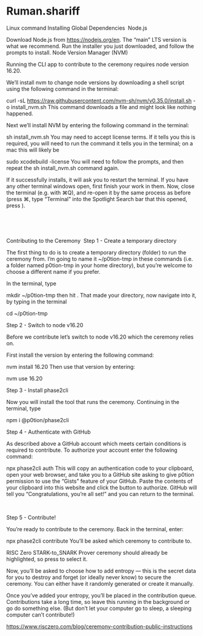 # Ruman.shariff
Linux command
Installing Global Dependencies ‍ Node.js

Download Node.js from https://nodejs.org/en. The “main” LTS version is what we recommend. Run the installer you just downloaded, and follow the prompts to install. Node Version Manager (NVM)

Running the CLI app to contribute to the ceremony requires node version 16.20.

We’ll install nvm to change node versions by downloading a shell script using the following command in the terminal:

curl -sL https://raw.githubusercontent.com/nvm-sh/nvm/v0.35.0/install.sh -o install_nvm.sh This command downloads a file and might look like nothing happened.

Next we’ll install NVM by entering the following command in the terminal:

sh install_nvm.sh You may need to accept license terms. If it tells you this is required, you will need to run the command it tells you in the terminal; on a mac this will likely be

sudo xcodebuild -license You will need to follow the prompts, and then repeat the sh install_nvm.sh command again.

If it successfully installs, it will ask you to restart the terminal. If you have any other terminal windows open, first finish your work in them. Now, close the terminal (e.g. with ⌘Q), and re-open it by the same process as before (press ⌘, type “Terminal” into the Spotlight Search bar that this opened, press ).

‍

‍

Contributing to the Ceremony ‍ Step 1 - Create a temporary directory ‍

The first thing to do is to create a temporary directory (folder) to run the ceremony from. I’m going to name it ~/p0tion-tmp in these commands (i.e. a folder named p0tion-tmp in your home directory), but you’re welcome to choose a different name if you prefer.

In the terminal, type

mkdir ~/p0tion-tmp then hit . That made your directory, now navigate into it, by typing in the terminal

cd ~/p0tion-tmp ‍

Step 2 - Switch to node v16.20 ‍

Before we contribute let’s switch to node v16.20 which the ceremony relies on.

First install the version by entering the following command:

nvm install 16.20 Then use that version by entering:

nvm use 16.20 ‍

Step 3 - Install phase2cli ‍

Now you will install the tool that runs the ceremony. Continuing in the terminal, type

npm i @p0tion/phase2cli ‍

Step 4 - Authenticate with GitHub ‍

As described above a GitHub account which meets certain conditions is required to contribute. To authorize your account enter the following command:

npx phase2cli auth This will copy an authentication code to your clipboard, open your web browser, and take you to a GitHub site asking to give p0tion permission to use the “Gists” feature of your GitHub. Paste the contents of your clipboard into this website and click the button to authorize. GitHub will tell you “Congratulations, you’re all set!” and you can return to the terminal.

‍

Step 5 - Contribute! ‍

You’re ready to contribute to the ceremony. Back in the terminal, enter:

npx phase2cli contribute You’ll be asked which ceremony to contribute to.

RISC Zero STARK-to_SNARK Prover ceremony should already be highlighted, so press to select it.

Now, you’ll be asked to choose how to add entropy — this is the secret data for you to destroy and forget (or ideally never know) to secure the ceremony. You can either have it randomly generated or create it manually.

Once you’ve added your entropy, you’ll be placed in the contribution queue. Contributions take a long time, so leave this running in the background or go do something else. (But don’t let your computer go to sleep, a sleeping computer can’t contribute!)

https://www.risczero.com/blog/ceremony-contribution-public-instructions ‍
